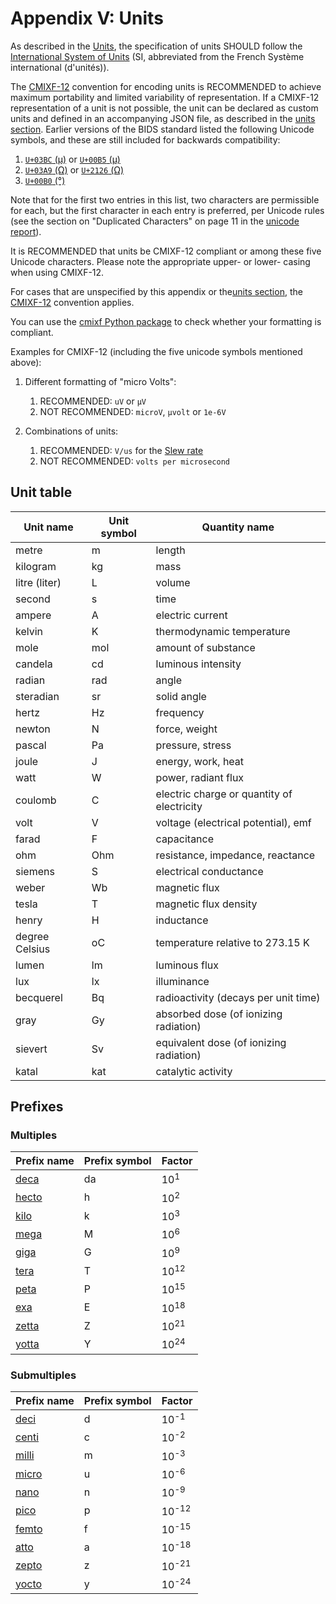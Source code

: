 # Appendix V: Units

As described in the [Units](../02-common-principles.md#units),
the specification of units SHOULD follow the
[International System of Units](https://en.wikipedia.org/wiki/International_System_of_Units)
(SI, abbreviated from the French Système international (d'unités)).

The [CMIXF-12](https://people.csail.mit.edu/jaffer/MIXF/CMIXF-12) convention
for encoding units is RECOMMENDED to achieve maximum portability and limited
variability of representation.
If a CMIXF-12 representation of a unit is not possible, the unit can be declared
as custom units and defined in an accompanying JSON file, as described in the
[units section](../02-common-principles.md#units).
Earlier versions of the BIDS standard listed the following Unicode symbols, and
these are still included for backwards compatibility:

1.  [`U+03BC` (μ)](https://codepoints.net/U+03BC) or [`U+00B5` (µ)](https://codepoints.net/U+00B5)
1.  [`U+03A9` (Ω)](https://codepoints.net/U+03A9) or [`U+2126` (Ω)](https://codepoints.net/U+2126)
1.  [`U+00B0` (°)](https://codepoints.net/U+00B0)

Note that for the first two entries in this list, two characters are permissible
for each, but the first character in each entry is preferred, per Unicode rules
(see the section on "Duplicated Characters" on page 11 in the
[unicode report](https://www.unicode.org/reports/tr25/)).

It is RECOMMENDED that units be CMIXF-12 compliant or among these five Unicode
characters.
Please note the appropriate upper- or lower- casing when using CMIXF-12.

For cases that are unspecified by this appendix or the[units section](../02-common-principles.md#units),
the [CMIXF-12](https://people.csail.mit.edu/jaffer/MIXF/CMIXF-12) convention
applies.

You can use the [cmixf Python package](https://github.com/sensein/cmixf) to
check whether your formatting is compliant.

Examples for CMIXF-12 (including the five unicode symbols mentioned above):

1.  Different formatting of "micro Volts":
    1.  RECOMMENDED: `uV` or `µV`
    1.  NOT RECOMMENDED: `microV`, `µvolt` or `1e-6V`

1.  Combinations of units:
    1.  RECOMMENDED: `V/us` for the [Slew rate](https://en.wikipedia.org/wiki/Slew_rate)
    1.  NOT RECOMMENDED: `volts per microsecond`

## Unit table

| **Unit name**  | **Unit symbol** | **Quantity name**                          |
| ---------------| --------------- | ------------------------------------------ |
| metre          | m               | length                                     |
| kilogram       | kg              | mass                                       |
| litre (liter)  | L               | volume                                     |
| second         | s               | time                                       |
| ampere         | A               | electric current                           |
| kelvin         | K               | thermodynamic temperature                  |
| mole           | mol             | amount of substance                        |
| candela        | cd              | luminous intensity                         |
| radian         | rad             | angle                                      |
| steradian      | sr              | solid angle                                |
| hertz          | Hz              | frequency                                  |
| newton         | N               | force, weight                              |
| pascal         | Pa              | pressure, stress                           |
| joule          | J               | energy, work, heat                         |
| watt           | W               | power, radiant flux                        |
| coulomb        | C               | electric charge or quantity of electricity |
| volt           | V               | voltage (electrical potential), emf        |
| farad          | F               | capacitance                                |
| ohm            | Ohm             | resistance, impedance, reactance           |
| siemens        | S               | electrical conductance                     |
| weber          | Wb              | magnetic flux                              |
| tesla          | T               | magnetic flux density                      |
| henry          | H               | inductance                                 |
| degree Celsius | oC              | temperature relative to 273.15 K           |
| lumen          | lm              | luminous flux                              |
| lux            | lx              | illuminance                                |
| becquerel      | Bq              | radioactivity (decays per unit time)       |
| gray           | Gy              | absorbed dose (of ionizing radiation)      |
| sievert        | Sv              | equivalent dose (of ionizing radiation)    |
| katal          | kat             | catalytic activity                         |

## Prefixes

### Multiples

| **Prefix name**                             | **Prefix symbol** | **Factor**      |
| --------------------------------------------| ------------------| --------------- |
| [deca](https://www.wikiwand.com/en/Deca-)   | da                | 10<sup>1</sup>  |
| [hecto](https://www.wikiwand.com/en/Hecto-) | h                 | 10<sup>2</sup>  |
| [kilo](https://www.wikiwand.com/en/Kilo-)   | k                 | 10<sup>3</sup>  |
| [mega](https://www.wikiwand.com/en/Mega-)   | M                 | 10<sup>6</sup>  |
| [giga](https://www.wikiwand.com/en/Giga-)   | G                 | 10<sup>9</sup>  |
| [tera](https://www.wikiwand.com/en/Tera-)   | T                 | 10<sup>12</sup> |
| [peta](https://www.wikiwand.com/en/Peta-)   | P                 | 10<sup>15</sup> |
| [exa](https://www.wikiwand.com/en/Exa-)     | E                 | 10<sup>18</sup> |
| [zetta](https://www.wikiwand.com/en/Zetta-) | Z                 | 10<sup>21</sup> |
| [yotta](https://www.wikiwand.com/en/Yotta-) | Y                 | 10<sup>24</sup> |

### Submultiples

| **Prefix name**                             | **Prefix symbol** | **Factor**       |
| ------------------------------------------- | ----------------- | ---------------- |
| [deci](https://www.wikiwand.com/en/Deci-)   | d                 | 10<sup>-1</sup>  |
| [centi](https://www.wikiwand.com/en/Centi-) | c                 | 10<sup>-2</sup>  |
| [milli](https://www.wikiwand.com/en/Milli-) | m                 | 10<sup>-3</sup>  |
| [micro](https://www.wikiwand.com/en/Micro-) | u                 | 10<sup>-6</sup>  |
| [nano](https://www.wikiwand.com/en/Nano-)   | n                 | 10<sup>-9</sup>  |
| [pico](https://www.wikiwand.com/en/Pico-)   | p                 | 10<sup>-12</sup> |
| [femto](https://www.wikiwand.com/en/Femto-) | f                 | 10<sup>-15</sup> |
| [atto](https://www.wikiwand.com/en/Atto-)   | a                 | 10<sup>-18</sup> |
| [zepto](https://www.wikiwand.com/en/Zepto-) | z                 | 10<sup>-21</sup> |
| [yocto](https://www.wikiwand.com/en/Yocto-) | y                 | 10<sup>-24</sup> |
